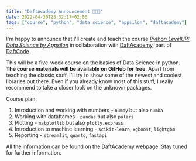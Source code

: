 ```yaml
---
title: "DaftAcademy Announcement 🐍👨‍🏫"
date: 2022-04-30T23:32:17+02:00
tags: ["course", "python", "data science", "appsilon", "daftacademy"]
---
```


I'm happy to announce that I'll create and teach the course [_Python LevelUP: Data Science by Appsilon_](https://www.daftacademy.pl/python-levelup-data-sciene-by-appsilon) in collaboration with [DaftAcademy](https://www.daftacademy.pl/), part of [DaftCode](https://daftcode.pl/).

This will be a five-week course on the basics of Data Science in python.
**The course materials will be available on GitHub for free**.
Apart from teaching the classic stuff, I'll try to show some of the newest and coolest libraries out there.
Even if you already know most of this stuff, I really recommend to take a closer look on the unknown packages.
<!--more-->
Course plan:
1. Introduction and working with numbers - `numpy` but also `numba`
2. Working with dataftames - `pandas` but also `polars`
3. Plotting - `matplotlib` but also `plotly.express`
4. Introduction to machine learning - `scikit-learn`, `xgboost`, `lightgbm`
5. Reporting - `streamlit`, `quarto`, `fastapi`

All the information can be found on [the DaftAcademy webpage](https://www.daftacademy.pl/python-levelup-data-sciene-by-appsilon).
Stay tuned for further information.
